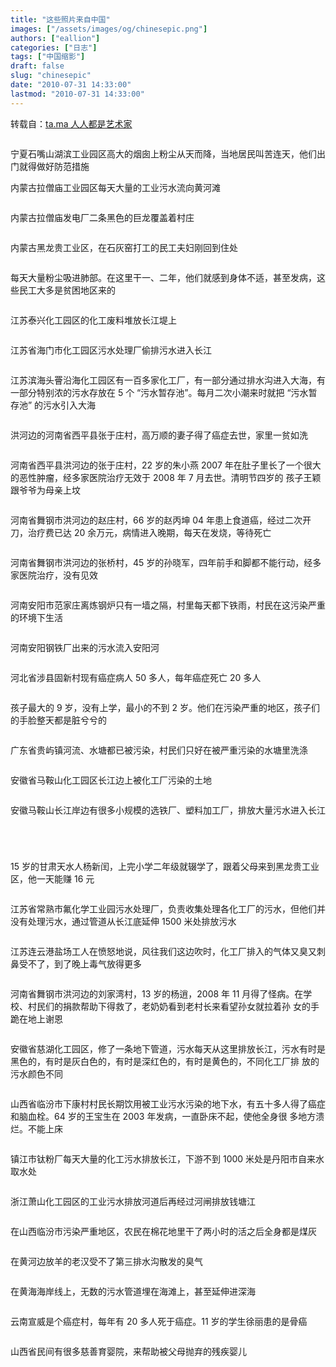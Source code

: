 ```yaml
---
title: "这些照片来自中国"
images: ["/assets/images/og/chinesepic.png"]
authors: ["eallion"]
categories: ["日志"]
tags: ["中国缩影"]
draft: false
slug: "chinesepic"
date: "2010-07-31 14:33:00"
lastmod: "2010-07-31 14:33:00"
---
```


转载自：[ta.ma 人人都是艺术家](https://ta.md/1193/)
<div>
    <p><img src="https://dulei.si/files/43d29e24c3ba141bcd8474eec12bc9ea.jpg" alt=""></p>
    <p > 宁夏石嘴山湖滨工业园区高大的烟囱上粉尘从天而降，当地居民叫苦连天，他们出门就得做好防范措施 <span></span> <img
            src="https://dulei.si/files/aee308f87e0afbd9489b79b67b3ae1b7.jpg" alt=""></p>
    <p > 内蒙古拉僧庙工业园区每天大量的工业污水流向黄河滩 </p>
    <p><img src="https://dulei.si/files/d5745301461341770941c76d0969e69f.jpg" alt=""></p>
    <p > 内蒙古拉僧庙发电厂二条黑色的巨龙覆盖着村庄 </p>
    <p><img src="https://dulei.si/files/4e233cbb33622b2066a9f88449e88800.jpg" alt=""></p>
    <p > 内蒙古黑龙贵工业区，在石灰窑打工的民工夫妇刚回到住处 </p>
    <p><img src="https://dulei.si/files/a1408ee0ed53591d2c49eef1ee159ee4.jpg" alt=""></p>
    <p > 每天大量粉尘吸进肺部。在这里干一、二年，他们就感到身体不适，甚至发病，这些民工大多是贫困地区来的 </p>
    <p><img src="https://dulei.si/files/1a82fdc5f004916ea8cd459b8c1798ee.jpg" alt=""></p>
    <p > 江苏泰兴化工园区的化工废料堆放长江堤上 </p>
    <p><img src="https://dulei.si/files/4c8e969a2b6a00dc61cae49c6a145614.jpg" alt=""></p>
    <p > 江苏省海门市化工园区污水处理厂偷排污水进入长江 </p>
    <p><img src="https://dulei.si/files/a3dc326f462a9dad8a2ce332688e7af5.jpg" alt=""></p>
    <p > 江苏滨海头罾沿海化工园区有一百多家化工厂，有一部分通过排水沟进入大海，有一部分特别浓的污水存放在 5 个 “污水暂存池”。每月二次小潮来时就把 “污水暂存池” 的污水引入大海 </p>
    <p><img src="https://dulei.si/files/b61ebf03252a016ee60d890c5f6f0031.jpg" alt=""></p>
    <p > 洪河边的河南省西平县张于庄村，高万顺的妻子得了癌症去世，家里一贫如洗 </p>
    <p><img src="https://dulei.si/files/fb81db37887dd097097298b11594fcf4.jpg" alt=""></p>
    <p > 河南省西平县洪河边的张于庄村，22 岁的朱小燕 2007 年在肚子里长了一个很大的恶性肿瘤，经多家医院治疗无效于 2008 年 7 月去世。清明节四岁的 孩子王颖跟爷爷为母亲上坟 </p>
    <p><img src="https://dulei.si/files/4282eb440d0a6cd44dbd1ffdac82e1b3.jpg" alt=""></p>
    <p > 河南省舞钢市洪河边的赵庄村，66 岁的赵丙坤 04 年患上食道癌，经过二次开刀，治疗费已达 20 余万元，病情进入晚期，每天在发烧，等待死亡 </p>
    <p><img src="https://dulei.si/files/9aa9f06fbb26b08af4b11f63fd1f6a1c.jpg" alt=""></p>
    <p > 河南省舞钢市洪河边的张桥村，45 岁的孙晓军，四年前手和脚都不能行动，经多家医院治疗，没有见效 </p>
    <p><img src="https://dulei.si/files/c776f4e8175d7d87571a16afa229b105.jpg" alt=""></p>
    <p > 河南安阳市范家庄离炼钢炉只有一墙之隔，村里每天都下铁雨，村民在这污染严重的环境下生活 </p>
    <p><img src="https://dulei.si/files/3a6c5f02a9e39acabe19638f1becf54e.jpg" alt=""></p>
    <p > 河南安阳钢铁厂出来的污水流入安阳河 </p>
    <p><img src="https://dulei.si/files/8d46d01922fac7002b11148f0ea995cf.jpg" alt=""></p>
    <p > 河北省涉县固新村现有癌症病人 50 多人，每年癌症死亡 20 多人 </p>
    <p><img src="https://dulei.si/files/0d27e459782e81e97d055dc4acd70dab.jpg" alt=""></p>
    <p > 孩子最大的 9 岁，没有上学，最小的不到 2 岁。他们在污染严重的地区，孩子们的手脸整天都是脏兮兮的 </p>
    <p><img src="https://dulei.si/files/a4ce0aec82dae23a3db61c98d747fed3.jpg" alt=""></p>
    <p > 广东省贵屿镇河流、水塘都已被污染，村民们只好在被严重污染的水塘里洗涤 </p>
    <p><img src="https://dulei.si/files/bfd86c5a15a5ecf407516d0254826e22.jpg" alt=""></p>
    <p > 安徽省马鞍山化工园区长江边上被化工厂污染的土地 </p>
    <p><img src="https://dulei.si/files/370759d4af4999eb2515705489011c9b.jpg" alt=""></p>
    <p > 安徽马鞍山长江岸边有很多小规模的选铁厂、塑料加工厂，排放大量污水进入长江 </p>
    <p><img src="https://dulei.si/files/5e9e8fa5e46602d7c18cf01b2dc7919b.jpg" alt=""></p>
    <p><img src="https://dulei.si/files/10cbeb043d639162392d1c1b46a01843.jpg" alt=""></p>
    <p><img src="https://dulei.si/files/2ff596e92b1256ed4ce5410f5a6ce0ee.jpg" alt=""></p>
    <p><img src="https://dulei.si/files/781e7d4eb0bb2f71e0d376203a45b1bd.jpg" alt=""></p>
    <p>15 岁的甘肃天水人杨新闰，上完小学二年级就辍学了，跟着父母来到黑龙贵工业区，他一天能赚 16 元 </p>
    <p><img src="https://dulei.si/files/b00203a4a881eb92a044cbe1808ed474.jpg" alt=""></p>
    <p > 江苏省常熟市氟化学工业园污水处理厂，负责收集处理各化工厂的污水，但他们并没有处理污水，通过管道从长江底延伸 1500 米处排放污水 </p>
    <p><img src="https://dulei.si/files/5f1d798f2565b256b0af0f705f65c61d.jpg" alt=""></p>
    <p > 江苏连云港盐场工人在愤怒地说，风往我们这边吹时，化工厂排入的气体又臭又刺鼻受不了，到了晚上毒气放得更多 </p>
    <p><img src="https://dulei.si/files/ebd53b96f378556ae432d0cf927c5143.jpg" alt=""></p>
    <p > 河南省舞钢市洪河边的刘家湾村，13 岁的杨逍，2008 年 11 月得了怪病。在学校、村民们的捐款帮助下得救了，老奶奶看到老村长来看望孙女就拉着孙 女的手跪在地上谢恩 </p>
    <p><img src="https://dulei.si/files/c631fa1a1721282da1816a6675a6e1b0.jpg" alt=""></p>
    <p > 安徽省慈湖化工园区，修了一条地下管道，污水每天从这里排放长江，污水有时是黑色的，有时是灰白色的，有时是深红色的，有时是黄色的，不同化工厂排 放的污水颜色不同 </p>
    <p><img src="https://dulei.si/files/6f9c6de883aebe0fbf32a7ad817cfda4.jpg" alt=""></p>
    <p > 山西省临汾市下康村村民长期饮用被工业污水污染的地下水，有五十多人得了癌症和脑血栓。64 岁的王宝生在 2003 年发病，一直卧床不起，使他全身很 多地方溃烂。不能上床 </p>
    <p><img src="https://dulei.si/files/d33ea560a34c4498664fb9f9a2eee67f.jpg" alt=""></p>
    <p > 镇江市钛粉厂每天大量的化工污水排放长江，下游不到 1000 米处是丹阳市自来水取水处 </p>
    <p><img src="https://dulei.si/files/169b3e6edfd3f62b0202b260771ef862.jpg" alt=""></p>
    <p > 浙江萧山化工园区的工业污水排放河道后再经过河闸排放钱塘江 </p>
    <p><img src="https://dulei.si/files/a84484d66b37f11c339deed12ed7c738.jpg" alt=""></p>
    <p > 在山西临汾市污染严重地区，农民在棉花地里干了两小时的活之后全身都是煤灰 </p>
    <p><img src="https://dulei.si/files/7c2edf7fbd08319601023a0681f678eb.jpg" alt=""></p>
    <p > 在黄河边放羊的老汉受不了第三排水沟散发的臭气 </p>
    <p><img src="https://dulei.si/files/e16c739e00b020b1ea2ff98dc1f6dc4a.jpg" alt=""></p>
    <p > 在黄海海岸线上，无数的污水管道埋在海滩上，甚至延伸进深海 </p>
    <p><img src="https://dulei.si/files/d654b4fe357609ef324c0732ed48cbc5.jpg" alt=""></p>
    <p > 云南宣威是个癌症村，每年有 20 多人死于癌症。11 岁的学生徐丽患的是骨癌 </p>
    <p><img src="https://dulei.si/files/ea52ad276b3e7dc86478ce134047b6ee.jpg" alt=""></p>
    <p > 山西省民间有很多慈善育婴院，来帮助被父母抛弃的残疾婴儿 </p>
</div>

